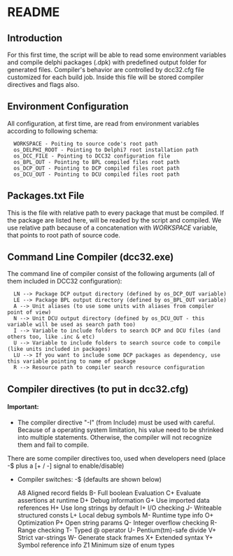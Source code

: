 # README

## Introduction

For this first time, the script will be able to read some environment variables and compile delphi packages (.dpk) with predefined output folder for generated files. 
Compiler's behavior are controlled by dcc32.cfg file customized for each build job. Inside this file will be stored compiler directives and flags also. 

## Environment Configuration

All configuration, at first time, are read from environment variables according to following schema:
    
      WORKSPACE - Poiting to source code's root path
      os_DELPHI_ROOT - Pointing to Delphi7 root installation path
      os_DCC_FILE - Pointing to DCC32 configuration file
      os_BPL_OUT - Pointing to BPL compiled files root path
      os_DCP_OUT - Pointing to DCP compiled files root path
      os_DCU_OUT - Pointing to DCU compiled files root path
    
## Packages.txt File

This is the file with relative path to every package that must be compiled. If the package are listed here, will be readed by the script and compiled.
We use relative path because of a concatenation with *WORKSPACE* variable, that points to root path of source code. 

## Command Line Compiler (dcc32.exe)    

The command line of compiler consist of the following arguments (all of them included in DCC32 configuration):

      LN --> Package DCP output directory (defined by os_DCP_OUT variable)
      LE --> Package BPL output directory (defined by os_BPL_OUT variable)
      A --> Unit aliases (to use some units with aliases from compiler point of view)
      N --> Unit DCU output directory (defined by os_DCU_OUT - this variable will be used as search path too)
      I --> Variable to include folders to search DCP and DCU files (and others too, like .inc & etc)
      U --> Variable to include folders to search source code to compile (like units included in packages)
      LU --> If you want to include some DCP packages as dependency, use this variable pointing to name of package
      R --> Resource path to compiler search resource configuration
   
## Compiler directives (to put in dcc32.cfg)    

#### Important:

- The compiler directive "-I" (from Include) must be used with careful. Because of a operating system limitation, his value need to be shrinked into multiple statements. 
Otherwise, the compiler will not recognize them and fail to compile.
    

There are some compiler directives too, used when developers need (place -$<switch> plus a [+ / -] signal to enable/disable)
   
   * Compiler switches: -$<state> (defaults are shown below)
        
        A8  Aligned record fields
        B-  Full boolean Evaluation
        C+  Evaluate assertions at runtime
        D+  Debug information
        G+  Use imported data references
        H+  Use long strings by default
        I+  I/O checking
        J-  Writeable structured consts
        L+  Local debug symbols
        M-  Runtime type info
        O+  Optimization
        P+  Open string params
        Q-  Integer overflow checking
        R-  Range checking
        T-  Typed @ operator
        U-  Pentium(tm)-safe divide
        V+  Strict var-strings
        W-  Generate stack frames
        X+  Extended syntax
        Y+  Symbol reference info
        Z1  Minimum size of enum types    
